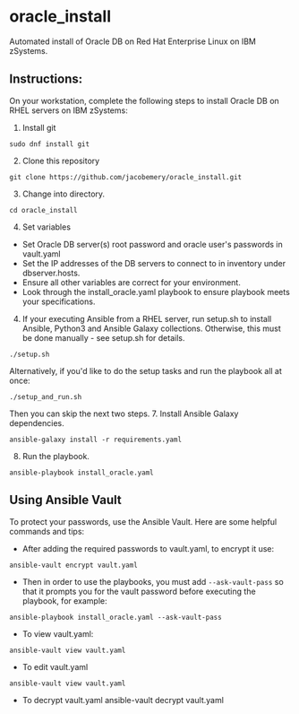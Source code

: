 # oracle_install
Automated install of Oracle DB on Red Hat Enterprise Linux on IBM zSystems.

## Instructions:
On your workstation, complete the following steps to install Oracle DB on RHEL servers on IBM zSystems:
1. Install git
```
sudo dnf install git
```
2. Clone this repository
```
git clone https://github.com/jacobemery/oracle_install.git
```
3. Change into directory.
```
cd oracle_install
```
4. Set variables
  - Set Oracle DB server(s) root password and oracle user's passwords in vault.yaml
  - Set the IP addresses of the DB servers to connect to in inventory under dbserver.hosts.
  - Ensure all other variables are correct for your environment.
  - Look through the install_oracle.yaml playbook to ensure playbook meets your specifications.
4. If your executing Ansible from a RHEL server, run setup.sh to install Ansible, Python3 and Ansible Galaxy collections. Otherwise, this must be done manually - see setup.sh for details.
```
./setup.sh
```
Alternatively, if you'd like to do the setup tasks and run the playbook all at once:
```
./setup_and_run.sh
```
Then you can skip the next two steps.
7. Install Ansible Galaxy dependencies.
```
ansible-galaxy install -r requirements.yaml
```
8. Run the playbook.
```
ansible-playbook install_oracle.yaml
```

## Using Ansible Vault
To protect your passwords, use the Ansible Vault. Here are some helpful commands and tips:
- After adding the required passwords to vault.yaml, to encrypt it use:
```
ansible-vault encrypt vault.yaml
```
- Then in order to use the playbooks, you must add `--ask-vault-pass` so that it prompts you for the vault password before executing the playbook, for example:
```
ansible-playbook install_oracle.yaml --ask-vault-pass
```
- To view vault.yaml:
```
ansible-vault view vault.yaml
```
- To edit vault.yaml
```
ansible-vault view vault.yaml
```
- To decrypt vault.yaml
ansible-vault decrypt vault.yaml